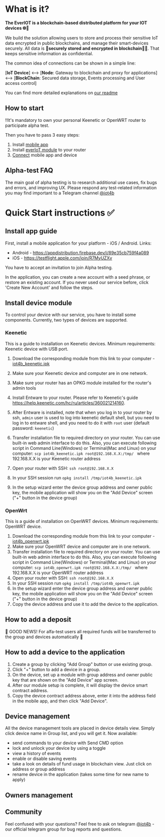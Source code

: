 # What is it?
**The EverIOT is a blockchain-based distributed platform for your IOT devices 🌐📲**

We build the solution allowing users to store and process their sensitive IoT data encrypted in public blockchains, and manage their smart-devices securely.
All data is **🔐securely stored and encrypted in blockchain⛓️‍💥**. That keeps sensitive information as confidential.

The common idea of connections can be shown in a simple line:

[**IoT Device**] <--> 
    [**Node**: Gateway to blockchain and proxy for applications] <--> 
         [**BlockChain**: Secured data storage, Events processing and User access control]



You can find more detailed explanations on [our readme](https://github.com/ever-iot/docs/blob/main/README.md)

## How to start
‼️It's mandatory to own your personal Keenetic or OpenWRT router to participate alpha test. 

Then you have to pass 3 easy steps:
1. Install [mobile app](https://github.com/ever-iot/docs/edit/main/Alfa-test.md#install-app-guide)
2. Install [everIoT module](https://github.com/ever-iot/docs/edit/main/Alfa-test.md#install-device-module) to your router
3. [Connect](https://github.com/ever-iot/docs/edit/main/Alfa-test.md#how-to-add-a-device-to-the-application) mobile app and device

## Alpha-test FAQ
The main goal of alpha testing is to research additional use cases, fix bugs and errors, and improving UX. Please respond any test-related information you may find important to a Telegram channel [@iot4b](https://t.me/iot4b)

# Quick Start instructions ✅
## Install app guide
First, install a mobile application for your platform - iOS / Android. Links:
* Android - https://appdistribution.firebase.dev/i/89e35cb759f4a089
* iOS - https://testflight.apple.com/join/R7MyUZXv

You have to accept an invitation to join Alpha testing.

In the application, you can create a new account with a seed phrase, or restore an existing account. If you never used our service before, click 'Create New Account' and follow the steps.

## Install device module
To control your device with our service, you have to install some components. Currently, two types of devices are supported.

### Keenetic
This is a guide to installation on Keenetic devices. 
Minimum requirements: Keenetic device with USB port.

1. Download the corresponding module from this link to your computer - [iot4b_keenetic.ipk](https://raw.githubusercontent.com/ever-iot/docs/refs/heads/main/packages/iot4b_keenetic.ipk)
2. Make sure your Keenetic device and computer are in one network.
3. Make sure your router has an OPKG module installed for the router's admin tools
4. Install Entware to your router. Please refer to Keenetic's guide https://help.keenetic.com/hc/ru/articles/360021214160.
5. After Entware is installed, note that when you log in to your router by ssh, `admin` user is used to log into keenetic default shell, but you need to log in to entware shell, and you need to do it with `root` user (default password: `keenetic`) 

6. Transfer installation file to required directory on your router. You can use built-in web admin interface to do this. Also,
you can execute following script in Command Line(Windows) or Terminal(Mac and Linux) on your computer: ```scp iot4b_keenetic.ipk root@192.168.X.X:/tmp/ ```
where 192.168.X.X is your Keenetic router address
7. Open your router with SSH:
```ssh root@192.168.X.X```
8. In your SSH session run 
```opkg install /tmp/iot4b_keenetic.ipk```
9. In the setup wizard enter the device group address and owner public key, the mobile application will show you on the "Add Device" screen ("+" button in the device group)

### OpenWrt
This is a guide of installation on OpenWRT devices. 
Minimum requirements: OpenWRT device.

1. Download the corresponding module from this link to your computer - [iot4b_openwrt.ipk](https://raw.githubusercontent.com/ever-iot/docs/refs/heads/main/packages/iot4b_openwrt.ipk)
2. Make sure your OpenWRT device and computer are in one network.
3. Transfer installation file to required directory on your router. You can use built-in web admin interface to do this. Also, you can execute following script in Command Line(Windows) or Terminal(Mac and Linux) on your computer: ```scp iot4b_openwrt.ipk root@192.168.X.X:/tmp/ ```
where 192.168.X.X is your OpenWRT router address
4. Open your router with SSH:
```ssh root@192.168.X.X```
5. In your SSH session run 
```opkg install /tmp/iot4b_openwrt.ipk```
6. In the setup wizard enter the device group address and owner public key, the mobile application will show you on the "Add Device" screen ("+" button in the device group)
7. Copy the device address and use it to add the device to the application.


## How to add a deposit
🎉 GOOD NEWS! For alfa-test users all required funds will be transferred to the group and devices automatically 🤑 

## How to add a device to the application
1. Create a group by clicking "Add Group" button or use existing group.
2. Click "+" button to add a device in a group.
3. On the device, set up a module with group address and owner public key that are shown on the "Add Device" app screen.
4. After our module setup is complete, it will display the device smart contract address.
5. Copy the device contract address above, enter it into the address field in the mobile app, and then click "Add Device".

## Device management
All the device management tools are placed in device details view. Simply click device name in Group list, and you will get it. Now available:
* send commands to your device with Send CMD option
* lock and unlock your device by using a toggle
* view a history of events
* enable or disable saving events
* take a look on details of fund usage in blockchain view. Just click on address or group address
* rename device in the application (takes some time for new name to apply)

## Owners management


## Community
Feel confused with your questions? Feel free to ask on telegram [@iot4b](https://t.me/iot4b) - our official telegram group for bug reports and questions. 
